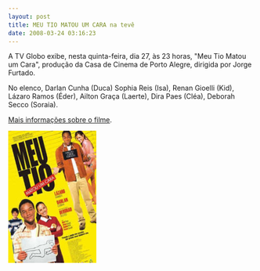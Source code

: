```yaml
---
layout: post
title: MEU TIO MATOU UM CARA na tevê
date: 2008-03-24 03:16:23
---
```

A TV Globo exibe, nesta quinta-feira, dia 27, às 23 horas, "Meu Tio Matou um Cara", produção da Casa de Cinema de Porto Alegre, dirigida por Jorge Furtado.

No elenco, Darlan Cunha (Duca) Sophia Reis (Isa), Renan Gioelli (Kid), Lázaro Ramos (Éder), Ailton Graça (Laerte), Dira Paes (Cléa), Deborah Secco (Soraia).

[Mais informações sobre o filme](https://www.casacinepoa.com.br/filmes/meu-tio-matou-um-cara/).

![](/uploads/mtm1c-dvd.jpg)